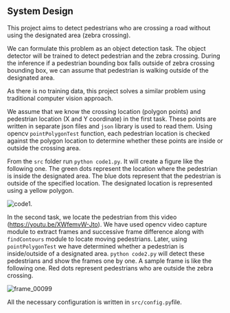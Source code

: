 ## System Design ##

This project aims to detect pedestrians who are crossing a road without using the designated area (zebra crossing).

We can formulate this problem as an object detection task. The object detector will be trained to detect pedestrian and the zebra crossing. During the 
inference if a pedestrian bounding box falls outside of zebra crossing bounding box, we can assume that pedestrian is walking outside of the designated area. 

As there is no training data, this project solves a similar problem using traditional computer vision approach. 

We assume that we know the crossing location (polygon points) and pedestrian location (X and Y coordinate) in the first task. These points are written in separate
json files and `json` library is used to read them. Using opencv `pointPolygonTest` function, each pedestrian location is checked against the polygon location
to determine whether these points are inside or outside the crossing area.

From the `src` folder run `python code1.py`. It will create a figure like the following one. The green dots represent the location where the pedestrian is inside
the designated area. The blue dots represent that the pedestrian is outside of the specified location. The designated location is represented using a 
yellow polygon.

![code1](https://user-images.githubusercontent.com/530250/106084384-0009c500-616a-11eb-9bda-25c26e7f6cbb.jpg).

In the second task, we locate the pedestrian from this video (https://youtu.be/XWfemvW-Jto). We have used opencv video capture module to extract frames and 
successive frame difference along with `findContours` module to locate moving pedestrians. Later, using `pointPolygonTest` we have determined whether a 
pedestrian is inside/outside of a designated area. `python code2.py` will detect these pedestrians and show the frames one by one. A sample frame is like the following one. Red dots represent pedestrians who are outside the zebra crossing.

![frame_00099](https://user-images.githubusercontent.com/530250/106085736-760f2b80-616c-11eb-8245-125e442e0def.jpg)

All the necessary configuration is written in `src/config.py`file.
